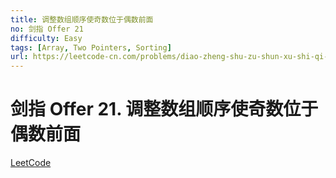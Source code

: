 ```yaml
---
title: 调整数组顺序使奇数位于偶数前面
no: 剑指 Offer 21
difficulty: Easy
tags: [Array, Two Pointers, Sorting]
url: https://leetcode-cn.com/problems/diao-zheng-shu-zu-shun-xu-shi-qi-shu-wei-yu-ou-shu-qian-mian-lcof/
---
```


# 剑指 Offer 21. 调整数组顺序使奇数位于偶数前面

[LeetCode](https://leetcode-cn.com/problems/diao-zheng-shu-zu-shun-xu-shi-qi-shu-wei-yu-ou-shu-qian-mian-lcof/)

